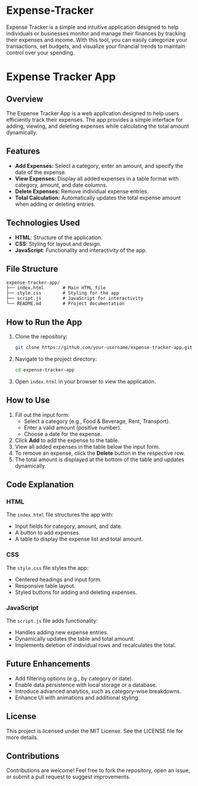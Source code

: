 # Expense-Tracker
Expense Tracker is a simple and intuitive application designed to help individuals or businesses monitor and manage their finances by tracking their expenses and income. With this tool, you can easily categorize your transactions, set budgets, and visualize your financial trends to maintain control over your spending.
# Expense Tracker App

## Overview
The Expense Tracker App is a web application designed to help users efficiently track their expenses. The app provides a simple interface for adding, viewing, and deleting expenses while calculating the total amount dynamically.

## Features
- **Add Expenses:** Select a category, enter an amount, and specify the date of the expense.
- **View Expenses:** Display all added expenses in a table format with category, amount, and date columns.
- **Delete Expenses:** Remove individual expense entries.
- **Total Calculation:** Automatically updates the total expense amount when adding or deleting entries.

## Technologies Used
- **HTML**: Structure of the application.
- **CSS**: Styling for layout and design.
- **JavaScript**: Functionality and interactivity of the app.

## File Structure
```
expense-tracker-app/
├── index.html       # Main HTML file
├── style.css        # Styling for the app
├── script.js        # JavaScript for interactivity
└── README.md        # Project documentation
```

## How to Run the App
1. Clone the repository:
   ```bash
   git clone https://github.com/your-username/expense-tracker-app.git
   ```
2. Navigate to the project directory:
   ```bash
   cd expense-tracker-app
   ```
3. Open `index.html` in your browser to view the application.

## How to Use
1. Fill out the input form:
   - Select a category (e.g., Food & Beverage, Rent, Transport).
   - Enter a valid amount (positive number).
   - Choose a date for the expense.
2. Click **Add** to add the expense to the table.
3. View all added expenses in the table below the input form.
4. To remove an expense, click the **Delete** button in the respective row.
5. The total amount is displayed at the bottom of the table and updates dynamically.

## Code Explanation

### HTML
The `index.html` file structures the app with:
- Input fields for category, amount, and date.
- A button to add expenses.
- A table to display the expense list and total amount.

### CSS
The `style.css` file styles the app:
- Centered headings and input form.
- Responsive table layout.
- Styled buttons for adding and deleting expenses.

### JavaScript
The `script.js` file adds functionality:
- Handles adding new expense entries.
- Dynamically updates the table and total amount.
- Implements deletion of individual rows and recalculates the total.

## Future Enhancements
- Add filtering options (e.g., by category or date).
- Enable data persistence with local storage or a database.
- Introduce advanced analytics, such as category-wise breakdowns.
- Enhance UI with animations and additional styling.

## License
This project is licensed under the MIT License. See the LICENSE file for more details.

## Contributions
Contributions are welcome! Feel free to fork the repository, open an issue, or submit a pull request to suggest improvements.


